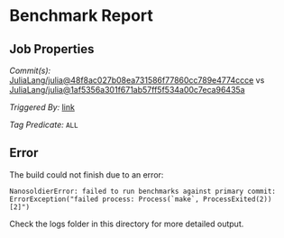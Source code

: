 # Benchmark Report

## Job Properties

*Commit(s):* [JuliaLang/julia@48f8ac027b08ea731586f77860cc789e4774ccce](https://github.com/JuliaLang/julia/commit/48f8ac027b08ea731586f77860cc789e4774ccce) vs [JuliaLang/julia@1af5356a301f671ab57ff5f534a00c7eca96435a](https://github.com/JuliaLang/julia/commit/1af5356a301f671ab57ff5f534a00c7eca96435a)

*Triggered By:* [link](https://github.com/JuliaLang/julia/pull/18107#issuecomment-240660398)

*Tag Predicate:* `ALL`

## Error

The build could not finish due to an error:

```
NanosoldierError: failed to run benchmarks against primary commit: ErrorException("failed process: Process(`make`, ProcessExited(2)) [2]")
```

Check the logs folder in this directory for more detailed output.

